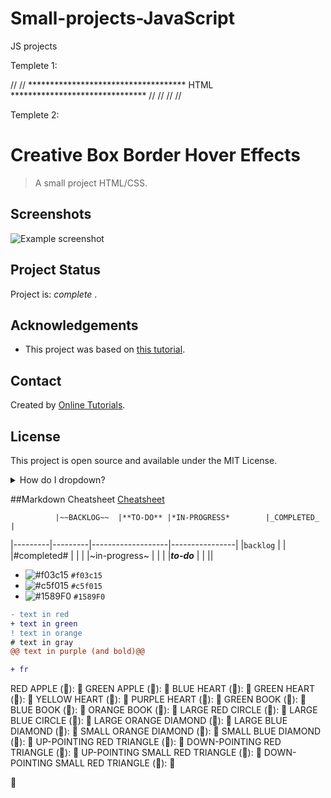 # Small-projects-JavaScript
JS projects


Templete 1:


//<html>
//<body>
************************************ HTML *******************************
//</body>
//<script>
******************************************************** JS *************
//</script>
//<style>
*********************************************** CSS *********************
//</style>
//</html>
  
  
  
Templete 2:


# Creative Box Border Hover Effects 

> A small project HTML/CSS.


## Screenshots
![Example screenshot](https:...)


## Project Status
Project is:  _complete_ .


## Acknowledgements
- This project was based on [this tutorial](https:...).


## Contact
Created by [Online Tutorials](https:...).


## License
This project is open source and available under the MIT License. 






<details>
<summary>How do I dropdown?</summary>
<br>
This is how you dropdown.
</details>

##Markdown Cheatsheet
[Cheatsheet](https://github.com/adam-p/markdown-here/wiki/Markdown-Cheatsheet#links)
             
             
             
              |~~BACKLOG~~  |**TO-DO** |*IN-PROGRESS*        |_COMPLETED_      |
|---------|---------|-------------------|----------------|
|`backlog`  |         |                   |#completed#       |
|         |         |~in-progress~        |                |
|         |***to-do***    |                   |                ||


- ![#f03c15](https://via.placeholder.com/15/f03c15/000000?text=+) `#f03c15`
- ![#c5f015](https://via.placeholder.com/15/c5f015/000000?text=+) `#c5f015`
- ![#1589F0](https://via.placeholder.com/15/1589F0/000000?text=+) `#1589F0`


```diff
- text in red
+ text in green
! text in orange
# text in gray
@@ text in purple (and bold)@@
```

```diff
+ fr
```

RED APPLE (&#x1F34E;): 🍎
GREEN APPLE (&#x1F34F;): 🍏
BLUE HEART (&#x1F499;): 💙
GREEN HEART (&#x1F49A;): 💚
YELLOW HEART (&#x1F49B;): 💛
PURPLE HEART (&#x1F49C;): 💜
GREEN BOOK (&#x1F4D7;): 📗
BLUE BOOK (&#x1F4D8;): 📘
ORANGE BOOK (&#x1F4D9;): 📙
LARGE RED CIRCLE (&#x1F534;): 🔴
LARGE BLUE CIRCLE (&#x1F535;): 🔵
LARGE ORANGE DIAMOND (&#x1F536;): 🔶
LARGE BLUE DIAMOND (&#x1F537;): 🔷
SMALL ORANGE DIAMOND (&#x1F538;): 🔸
SMALL BLUE DIAMOND (&#x1F539;): 🔹
UP-POINTING RED TRIANGLE (&#x1F53A;): 🔺
DOWN-POINTING RED TRIANGLE (&#x1F53B;): 🔻
UP-POINTING SMALL RED TRIANGLE (&#x1F53C;): 🔼
DOWN-POINTING SMALL RED TRIANGLE (&#x1F53D;): 🔽


&#x1F537;






 


  
